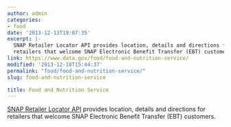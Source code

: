```yaml
---
author: admin
categories:
- food
date: '2013-12-13T19:07:35'
excerpt: |-
  SNAP Retailer Locator API provides location, details and directions for
  retailers that welcome SNAP Electronic Benefit Transfer (EBT) customers.
link: https://www.data.gov/food/food-and-nutrition-service/
modified: '2013-12-18T15:44:37'
permalink: "food/food-and-nutrition-service/"
slug: food-and-nutrition-service

title: Food and Nutrition Service
---
```


[SNAP Retailer Locator API](http://snap-load-balancer-244858692.us-east-1.elb.amazonaws.com/ArcGIS/rest/services/retailer/MapServer) provides location, details and directions for retailers that welcome SNAP Electronic Benefit Transfer (EBT) customers.
